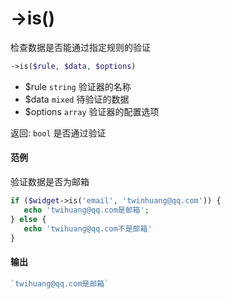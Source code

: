 ->is()
=====

检查数据是否能通过指定规则的验证
```php
->is($rule, $data, $options)
```
* $rule      `string`  验证器的名称
* $data      `mixed`   待验证的数据 
* $options   `array`   验证器的配置选项

返回: `bool` 是否通过验证

#### 范例
验证数据是否为邮箱
```php
if ($widget->is('email', 'twinhuang@qq.com')) {
   echo 'twihuang@qq.com是邮箱';
} else {
   echo 'twihuang@qq.com不是邮箱'
}
```

#### 输出
```php
`twihuang@qq.com是邮箱`
```
